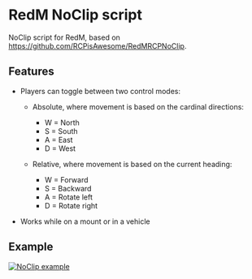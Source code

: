 # RedM NoClip script

NoClip script for RedM, based on https://github.com/RCPisAwesome/RedMRCPNoClip.

## Features

- Players can toggle between two control modes:

  - Absolute, where movement is based on the cardinal directions:
    - W = North
    - S = South
    - A = East
    - D = West

  - Relative, where movement is based on the current heading:
    - W = Forward
    - S = Backward
    - A = Rotate left
    - D = Rotate right

- Works while on a mount or in a vehicle

## Example

[![NoClip example](https://i.imgur.com/cRab6gzm.jpg)](https://imgur.com/cRab6gz)
